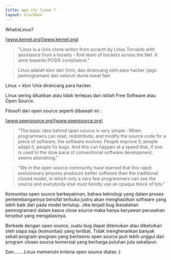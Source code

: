 ```yaml
---
title: apa itu linux ?
layout: slackbox
---
```


WhatisLinux?

[www.kernel.org](www.kernel.org)

> "Linux is a Unix clone writen from scracth by Linus Torvalds with assistance from a loosely - Knit team of hackers across the Net. It aims towards POSIX compliance."

> Linux adalah klon dari Unix, dan dirancang oleh para hacker (jago pemrograman) dari seluruh dunia lewat Net.

Linux = klon Unix dirancang para hacker.

Linux sering dikaitkan atau tidak terlepas dari istilah Free Software atau Open Source.

Filosofi dari open source seperti dibawah ini :

[www.opensource.org](www.opensource.org)

> "The basic idea behind open source is very simple : When programmers can read, redistribute, and modify the source code for a piece of software, the software evolves. People improve it, people adapt it, people fix bugs. And this can happen at a speed that, if one is used to the slow pace of conventional software development, seems atonishing."

> "We in the open source community have learned that this rapid evolutionary process produces better software than the traditional closed model, in which only a very few programmers can see the source and everybody else must blindly use an opaque block of bits."

Komunitas open source berkeyakinan, bahwa teknologi yang dalam proses perkembangannya bersifat terbuka justru akan menghasilkan software yang lebih baik dari pada model tertutup. Jika terjadi bug (kesalahan pemrograman) dalam kasus close source maka hanya karyawan perusahan tersebut yang mengatasinya.

Berbeda dengan open source, suatu bug dapat ditemukan atau dibetulkan oleh siapa saja (komunitas) yang terlibat. Tidak mengherankan banyak sekali program-program yang berlisensi open source jauh lebih unggul dari program closes source komersial yang berharga puluhan juta sekalipun.

Dan........Linux memenuhi kriteria open source diatas :)
